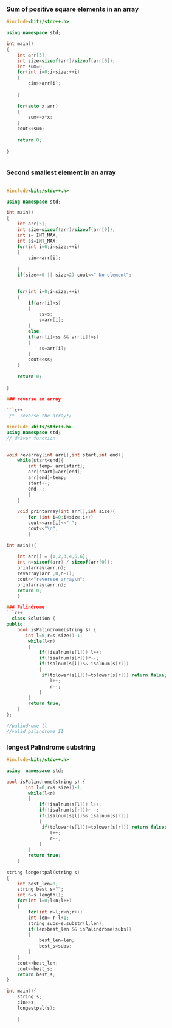 ### Sum of positive square elements in an array
```c++
#include<bits/stdc++.h>

using namespace std;

int main()
{
	int arr[5];
	int size=sizeof(arr)/sizeof(arr[0]);
	int sum=0;
	for(int i=0;i<size;++i)
	{
		cin>>arr[i];
		
	}
	
	for(auto x:arr)
	{
		sum+=x*x;
	}
	cout<<sum;
	
	return 0;
	
}
	

```

### Second smallest element in an array
```c++

#include<bits/stdc++.h>

using namespace std;

int main()
{
	int arr[5];
	int size=sizeof(arr)/sizeof(arr[0]);
	int s= INT_MAX;
	int ss=INT_MAX;
	for(int i=0;i<size;++i)
	{
		cin>>arr[i];
		
	}
	if(size==0 || size<2) cout<<" No element";

	
	for(int i=0;i<size;++i)
	{
		if(arr[i]<s)
		{
			ss=s;
			s=arr[i];
		}
		else 
		if(arr[i]<ss && arr[i]!=s)
		{
			ss=arr[i];
		}
		cout<<ss;
	}
	
	return 0;
	
}
	
### reverse an array

```c++
 /*  reverse the array*/

#include <bits/stdc++.h>
using namespace std;
// driver function

	
void revarray(int arr[],int start,int end){
	while(start<end){
		int temp= arr[start];
		arr[start]=arr[end];
		arr[end]=temp;
		start++;
		end--;
		}
	}
	
	void printarray(int arr[],int size){
		for (int i=0;i<size;i++)
		cout<<arr[i]<<" ";
		cout<<"\n";
		}

int main(){
	
	int arr[] = {1,2,3,4,5,6};
	int n=sizeof(arr) / sizeof(arr[0]);
	printarray(arr,n);
	revarray(arr ,0,n-1);
	cout<<"reverese array\n";
	printarray(arr,n);
	return 0;
	}

### Palindrome
```c++
  class Solution {
public:
    bool isPalindrome(string s) {
       int l=0,r=s.size()-1;
        while(l<r)
        {   
            if(!isalnum(s[l])) l++;
            if(!isalnum(s[r]))r--;
            if(isalnum(s[l])&& isalnum(s[r]))
            {
             if(tolower(s[l])!=tolower(s[r])) return false;
                l++;
                r--;
            }
        }
        return true;
    }
};

//palindrome ll
//valid palindrome II

```
### longest Palindrome substring 
```c++
#include<bits/stdc++.h>

using  namespace std;

bool isPalindrome(string s) {
       int l=0,r=s.size()-1;
        while(l<r)
        {   
            if(!isalnum(s[l])) l++;
            if(!isalnum(s[r]))r--;
            if(isalnum(s[l])&& isalnum(s[r]))
            {
             if(tolower(s[l])!=tolower(s[r])) return false;
                l++;
                r--;
            }
        }
        return true;
    }
    
string longestpal(string s)
{
	int best_len=0;
	string best_s="";
	int n=s.length();
	for(int l=0;l<n;l++)
	{
		for(int r=l;r<n;r++)
		int len= r-l+1;
		string subs=s.substr(l,len);
		if(len>best_len && isPalindrome(subs))
		{
			best_len=len;
			best_s=subs;
		}
	}
	cout<<best_len;
	cout<<best_s;
	return best_s;
}

int main(){
	string s;
	cin>>s;
	longestpal(s);
	
	}

```

